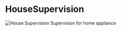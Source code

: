 # HouseSupervision
<img src="http://housesupervision.verseillie.fr/HSlogo.png" alt="House Supervision" title="House Supervision"/>
Supervision for home appliance
